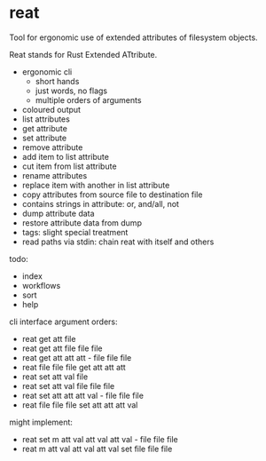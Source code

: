# reat

Tool for ergonomic use of extended attributes of filesystem objects.

Reat stands for Rust Extended ATtribute.

- ergonomic cli
  - short hands
  - just words, no flags
  - multiple orders of arguments
- coloured output
- list attributes
- get attribute
- set attribute
- remove attribute
- add item to list attribute
- cut item from list attribute
- rename attributes
- replace item with another in list attribute 
- copy attributes from source file to destination file
- contains strings in attribute: or, and/all, not
- dump attribute data
- restore attribute data from dump
- tags: slight special treatment
- read paths via stdin: chain reat with itself and others

todo:

- index
- workflows
- sort
- help

cli interface argument orders:

- reat get att file
- reat get att file file file
- reat get att att att - file file file
- reat file file file get att att att
- reat set att val file
- reat set att val file file file
- reat set att att att val - file file file
- reat file file file set att att att val

might implement:

- reat set m att val att val att val - file file file
- reat m att val att val att val set file file file

